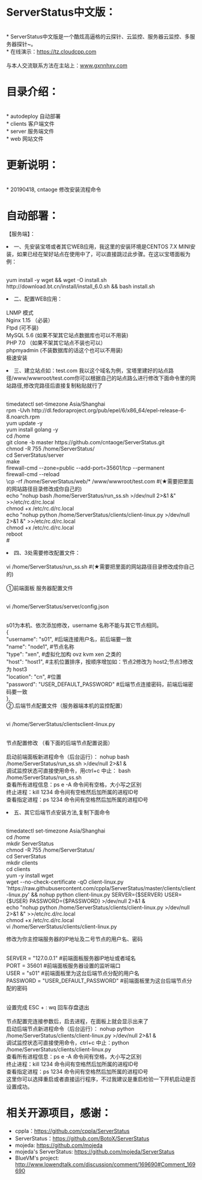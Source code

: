 # ServerStatus中文版：   

<br>* ServerStatus中文版是一个酷炫高逼格的云探针、云监控、服务器云监控、多服务器探针~。
<br>* 在线演示：https://tz.cloudcpp.com    
<br>与本人交流联系方法在主站上：www.gxnnhxy.com
# 目录介绍：
<br>* autodeploy    自动部署
<br>* clients       客户端文件
<br>* server        服务端文件
<br>* web           网站文件  
# 更新说明：
<br>* 20190418, cntaoge 修改安装流程命令                        
# 自动部署：
【服务端】：
<li>一、先安装宝塔或者其它WEB应用，我这里的安装环境是CENTOS 7.X MINI安装，如果已经在架好站点在使用中了，可以直接跳过此步骤。在这以宝塔面板为例：</li>
<p>
<br>yum install -y wget && wget -O install.sh http://download.bt.cn/install/install_6.0.sh && bash install.sh</br>
<p>
<li>二、配置WEB应用：</li>
<br>LNMP 模式
<br>Nginx 1.15 （必装）
<br>Ftpd (可不装)
<br>MySQL 5.6 (如果不架其它站点数据库也可以不用装)
<br>PHP 7.0 （如果不架其它站点不装也可以）
<br>phpmyadmin (不装数据库的话这个也可以不用装)
<br>极速安装
<p>
<li>三、建立站点如：test.com  我以这个域名为例，宝塔里建好的站点路径/www/wwwroot/test.com你可以根据自己的站点路么进行修改下面命令里的网站路径,修改完路径后直接复制粘贴就行了</li>
<p>
<br>timedatectl set-timezone Asia/Shanghai
<br>rpm -Uvh http://dl.fedoraproject.org/pub/epel/6/x86_64/epel-release-6-8.noarch.rpm
<br>yum update -y
<br>yum install golang -y
<br>cd /home
<br>git clone -b master https://github.com/cntaoge/ServerStatus.git
<br>chmod -R 755 /home/ServerStatus/
<br>cd ServerStatus/server
<br>make
<br>firewall-cmd --zone=public --add-port=35601/tcp --permanent 
<br>firewall-cmd --reload
<br>\cp -rf /home/ServerStatus/web/* /www/wwwroot/test.com  #(★需要把里面的网站路径目录修改成你自己的)
<br>echo "nohup bash /home/ServerStatus/run_ss.sh >/dev/null 2>&1 &" >>/etc/rc.d/rc.local
<br>chmod +x /etc/rc.d/rc.local
<br>echo "nohup python /home/ServerStatus/clients/client-linux.py >/dev/null 2>&1 &" >>/etc/rc.d/rc.local
<br>chmod +x /etc/rc.d/rc.local
<br>reboot
<br>#
<p>
<li>四、3处需要修改配置文件：
<br>
<br>vi /home/ServerStatus/run_ss.sh   #(★需要把里面的网站路径目录修改成你自己的)
<br>
<br>①前端面板 服务器配置文件
<p> 
<br>vi /home/ServerStatus/server/config.json
<p>
<br>s01为本机、依次添加修改，username 名称不能与其它节点相同。
<br>		{
<br>			"username": "s01",  #后端连接用户名，前后端要一致
<br>			"name": "node1",   #节点名称
<br>			"type": "xen",   #虚拟化加构 ovz  kvm   xen 之类的
<br>			"host": "host1",   #主机位置排序，按顺序增加如：节点2修改为 host2;节点3修改为 host3
<br>			"location": "cn",  #位置
<br>			"password": "USER_DEFAULT_PASSWORD"    #后端节点连接密码，前端后端密码要一致
<br>		},
<br>②.后端节点配置文件（服务器端本机的监控配置）
<p>
<br>vi /home/ServerStatus/clientsclient-linux.py
<p>
<br>节点配置修改 （看下面的后端节点配置说面）
<br>
<br> 启动前端面板新进程命令（后台运行）：          nohup bash /home/ServerStatus/run_ss.sh >/dev/null 2>&1 &
<br> 调试监控状态可直接使用命令，用ctrl+c 中止：   bash /home/ServerStatus/run_ss.sh
<br> 查看所有进程信息：ps e -A    命令间有空格，大小写之区别
<br> 终止进程：kill 1234   命令间有空格然后加所属的进程ID号
<br> 查看指定进程：ps 1234   命令间有空格然后加所属的进程ID号
<br> 
<p>
<li>五、其它后端节点安装方法,复制下面命令</li>
<p>
<br>timedatectl set-timezone Asia/Shanghai
<br>cd /home
<br>mkdir ServerStatus
<br>chmod -R 755 /home/ServerStatus/
<br>cd ServerStatus
<br>mkdir clients
<br>cd clients
<br>yum -y install wget
<br>wget --no-check-certificate -qO client-linux.py 'https://raw.githubusercontent.com/cppla/ServerStatus/master/clients/client-linux.py' && nohup python client-linux.py SERVER={$SERVER} USER={$USER} PASSWORD={$PASSWORD} >/dev/null 2>&1 &
<br>echo "nohup python /home/ServerStatus/clients/client-linux.py >/dev/null 2>&1 &" >>/etc/rc.d/rc.local
<br>chmod +x /etc/rc.d/rc.local
<br>vi /home/ServerStatus/clients/client-linux.py
<p>
修改为你主控端服务器的IP地址及二号节点的用户名、密码
<p>
<br>SERVER = "127.0.0.1"    #前端面板服务器IP地址或者域名
<br>PORT = 35601      #前端面板服务器设置的监听端口
<br>USER = "s01"    #前端面板里为这台后端节点分配的用户名
<br>PASSWORD = "USER_DEFAULT_PASSWORD"    #前端面板里为这台后端节点分配的密码
<p>
<br>设置完成 ESC + :  wq 回车存盘退出
<br> 
<br> 节点配置完连接参数后，启去进程，在面板上就会显示出来了
<br> 启动后端节点新进程命令（后台运行）： nohup python /home/ServerStatus/clients/client-linux.py >/dev/null 2>&1 &
<br> 调试监控状态可直接使用命令，ctrl+c 中止：python /home/ServerStatus/clients/client-linux.py
<br> 查看所有进程信息：ps e -A    命令间有空格，大小写之区别
<br> 终止进程：kill 1234   命令间有空格然后加所属的进程ID号
<br> 查看指定进程：ps 1234   命令间有空格然后加所属的进程ID号
<br>这里你可以选择重启或者直接运行程序，不过我建议是重启检验一下开机启动是否设置成功。
<br>

# 相关开源项目，感谢： 
* cppla：https://github.com/cppla/ServerStatus
* ServerStatus：https://github.com/BotoX/ServerStatus
* mojeda: https://github.com/mojeda 
* mojeda's ServerStatus: https://github.com/mojeda/ServerStatus
* BlueVM's project: http://www.lowendtalk.com/discussion/comment/169690#Comment_169690

